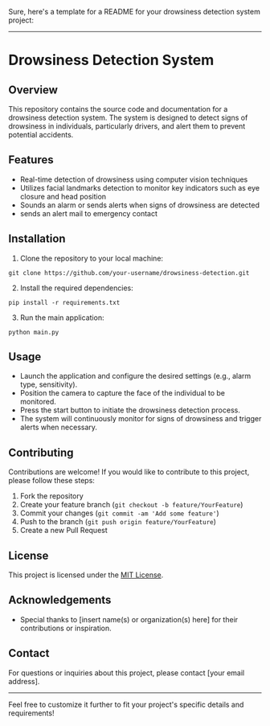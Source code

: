 Sure, here's a template for a README for your drowsiness detection system project:

---

# Drowsiness Detection System

## Overview
This repository contains the source code and documentation for a drowsiness detection system. The system is designed to detect signs of drowsiness in individuals, particularly drivers, and alert them to prevent potential accidents.

## Features
- Real-time detection of drowsiness using computer vision techniques
- Utilizes facial landmarks detection to monitor key indicators such as eye closure and head position
- Sounds an alarm or sends alerts when signs of drowsiness are detected
- sends an alert mail to emergency contact

## Installation
1. Clone the repository to your local machine:

```
git clone https://github.com/your-username/drowsiness-detection.git
```

2. Install the required dependencies:

```
pip install -r requirements.txt
```

3. Run the main application:

```
python main.py
```

## Usage
- Launch the application and configure the desired settings (e.g., alarm type, sensitivity).
- Position the camera to capture the face of the individual to be monitored.
- Press the start button to initiate the drowsiness detection process.
- The system will continuously monitor for signs of drowsiness and trigger alerts when necessary.

## Contributing
Contributions are welcome! If you would like to contribute to this project, please follow these steps:
1. Fork the repository
2. Create your feature branch (`git checkout -b feature/YourFeature`)
3. Commit your changes (`git commit -am 'Add some feature'`)
4. Push to the branch (`git push origin feature/YourFeature`)
5. Create a new Pull Request

## License
This project is licensed under the [MIT License](LICENSE).

## Acknowledgements
- Special thanks to [insert name(s) or organization(s) here] for their contributions or inspiration.

## Contact
For questions or inquiries about this project, please contact [your email address].

---

Feel free to customize it further to fit your project's specific details and requirements!
